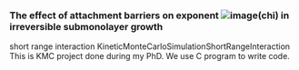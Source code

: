 ### The effect of attachment barriers on exponent ![image](https://user-images.githubusercontent.com/42945839/150877896-64f6994a-ddf0-42ed-a5f7-e25daa1fcf36.png)(chi) in irreversible submonolayer growth

short range interaction KineticMonteCarloSimulationShortRangeInteraction
This is KMC project done during my PhD. We use C program to write code. 
